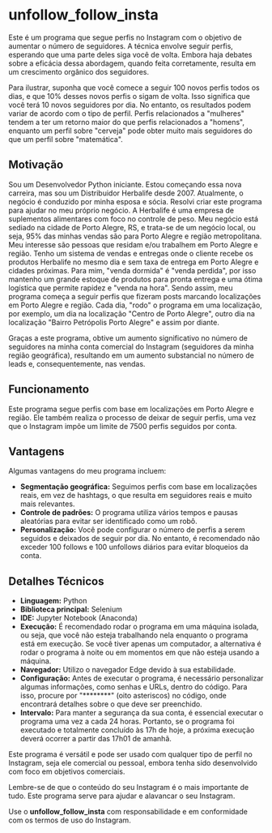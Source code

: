 # unfollow_follow_insta

Este é um programa que segue perfis no Instagram com o objetivo de aumentar o número de seguidores. A técnica envolve seguir perfis, esperando que uma parte deles siga você de volta. Embora haja debates sobre a eficácia dessa abordagem, quando feita corretamente, resulta em um crescimento orgânico dos seguidores.

Para ilustrar, suponha que você comece a seguir 100 novos perfis todos os dias, e que 10% desses novos perfis o sigam de volta. Isso significa que você terá 10 novos seguidores por dia. No entanto, os resultados podem variar de acordo com o tipo de perfil. Perfis relacionados a "mulheres" tendem a ter um retorno maior do que perfis relacionados a "homens", enquanto um perfil sobre "cerveja" pode obter muito mais seguidores do que um perfil sobre "matemática".

## Motivação

Sou um Desenvolvedor Python iniciante. Estou começando essa nova carreira, mas sou um Distribuidor Herbalife desde 2007. Atualmente, o negócio é conduzido por minha esposa e sócia. Resolvi criar este programa para ajudar no meu próprio negócio. A Herbalife é uma empresa de suplementos alimentares com foco no controle de peso. Meu negócio está sediado na cidade de Porto Alegre, RS, e trata-se de um negócio local, ou seja, 95% das minhas vendas são para Porto Alegre e região metropolitana. Meu interesse são pessoas que residam e/ou trabalhem em Porto Alegre e região. Tenho um sistema de vendas e entregas onde o cliente recebe os produtos Herbalife no mesmo dia e sem taxa de entrega em Porto Alegre e cidades próximas. Para mim, "venda dormida" é "venda perdida", por isso mantenho um grande estoque de produtos para pronta entrega e uma ótima logística que permite rapidez e "venda na hora". Sendo assim, meu programa começa a seguir perfis que fizeram posts marcando localizações em Porto Alegre e região. Cada dia, "rodo" o programa em uma localização, por exemplo, um dia na localização "Centro de Porto Alegre", outro dia na localização "Bairro Petrópolis Porto Alegre" e assim por diante. 

Graças a este programa, obtive um aumento significativo no número de seguidores na minha conta comercial do Instagram (seguidores da minha região geográfica), resultando em um aumento substancial no número de leads e, consequentemente, nas vendas.

## Funcionamento

Este programa segue perfis com base em localizações em Porto Alegre e região. Ele também realiza o processo de deixar de seguir perfis, uma vez que o Instagram impõe um limite de 7500 perfis seguidos por conta.

## Vantagens

Algumas vantagens do meu programa incluem:

- **Segmentação geográfica:** Seguimos perfis com base em localizações reais, em vez de hashtags, o que resulta em seguidores reais e muito mais relevantes.
- **Controle de padrões:** O programa utiliza vários tempos e pausas aleatórias para evitar ser identificado como um robô.
- **Personalização:** Você pode configurar o número de perfis a serem seguidos e deixados de seguir por dia. No entanto, é recomendado não exceder 100 follows e 100 unfollows diários para evitar bloqueios da conta.

## Detalhes Técnicos

- **Linguagem:** Python
- **Biblioteca principal:** Selenium
- **IDE:** Jupyter Notebook (Anaconda)
- **Execução:** É recomendado rodar o programa em uma máquina isolada, ou seja, que você não esteja trabalhando nela enquanto o programa está em execução. Se você tiver apenas um computador, a alternativa é rodar o programa à noite ou em momentos em que não esteja usando a máquina.
- **Navegador:** Utilizo o navegador Edge devido à sua estabilidade.
- **Configuração:** Antes de executar o programa, é necessário personalizar algumas informações, como senhas e URLs, dentro do código. Para isso, procure por "********" (oito asteriscos) no código, onde encontrará detalhes sobre o que deve ser preenchido.
- **Intervalo:** Para manter a segurança da sua conta, é essencial executar o programa uma vez a cada 24 horas. Portanto, se o programa foi executado e totalmente concluído às 17h de hoje, a próxima execução deverá ocorrer a partir das 17h01 de amanhã.

Este programa é versátil e pode ser usado com qualquer tipo de perfil no Instagram, seja ele comercial ou pessoal, embora tenha sido desenvolvido com foco em objetivos comerciais.

Lembre-se de que o conteúdo do seu Instagram é o mais importante de tudo. Este programa serve para ajudar e alavancar o seu Instagram.

Use o **unfollow_follow_insta** com responsabilidade e em conformidade com os termos de uso do Instagram.

